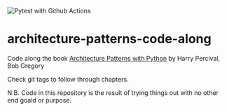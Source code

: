 ![Pytest with Github Actions](https://github.com/bmaingret/architecture-patterns-code-along/actions/workflows/main.yml/badge.svg)


# architecture-patterns-code-along

Code along the book [Architecture Patterns with Python](https://github.com/cosmicpython/book) by Harry Percival, Bob Gregory

Check git tags to follow through chapters.

N.B. Code in this repository is the result of trying things out with no other end goald or purpose.
